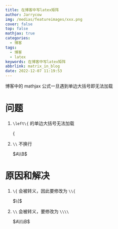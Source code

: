 ```yaml
---
title: 在博客中写latex矩阵
author: Jarrycow
img: /medias/featureimages/xxx.png
cover: false
top: false
mathjax: true
categories:
  - 博客
tags:
  - 博客
  - latex
keywords: 在博客中写latex矩阵
abbrlink: matrix_in_blog
date: 2022-12-07 11:19:53
---
```


博客中的 mathjax 公式一旦遇到单边大括号即无法加载

<!--more-->

# 问题

1. `\left\{` 的单边大括号无法加载

   $\left\{\right.$

2. `\\` 不换行

   $A\\B$

# 原因和解决

1. `\{` 会被转义，因此要修改为 `\\{`

   $\\{$

2. `\\` 会被转义，要修改为 `\\\\`

   $A\\\\B$
